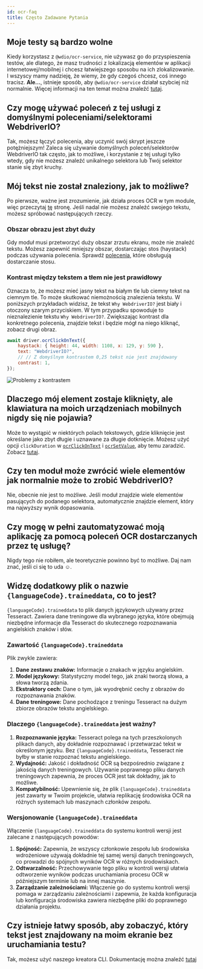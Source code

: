 ```yaml
---
id: ocr-faq
title: Często Zadawane Pytania
---
```


## Moje testy są bardzo wolne

Kiedy korzystasz z `@wdio/ocr-service`, nie używasz go do przyspieszenia testów, ale dlatego, że masz trudności z lokalizacją elementów w aplikacji internetowej/mobilnej i chcesz łatwiejszego sposobu na ich zlokalizowanie. I wszyscy mamy nadzieję, że wiemy, że gdy czegoś chcesz, coś innego tracisz. **Ale...**, istnieje sposób, aby `@wdio/ocr-service` działał szybciej niż normalnie. Więcej informacji na ten temat można znaleźć [tutaj](./more-test-optimization).

## Czy mogę używać poleceń z tej usługi z domyślnymi poleceniami/selektorami WebdriverIO?

Tak, możesz łączyć polecenia, aby uczynić swój skrypt jeszcze potężniejszym! Zaleca się używanie domyślnych poleceń/selektorów WebdriverIO tak często, jak to możliwe, i korzystanie z tej usługi tylko wtedy, gdy nie możesz znaleźć unikalnego selektora lub Twój selektor stanie się zbyt kruchy.

## Mój tekst nie został znaleziony, jak to możliwe?

Po pierwsze, ważne jest zrozumienie, jak działa proces OCR w tym module, więc przeczytaj [tę](./ocr-testing) stronę. Jeśli nadal nie możesz znaleźć swojego tekstu, możesz spróbować następujących rzeczy.

### Obszar obrazu jest zbyt duży

Gdy moduł musi przetworzyć duży obszar zrzutu ekranu, może nie znaleźć tekstu. Możesz zapewnić mniejszy obszar, dostarczając stos (haystack) podczas używania polecenia. Sprawdź [polecenia](./ocr-click-on-text), które obsługują dostarczanie stosu.

### Kontrast między tekstem a tłem nie jest prawidłowy

Oznacza to, że możesz mieć jasny tekst na białym tle lub ciemny tekst na ciemnym tle. To może skutkować niemożnością znalezienia tekstu. W poniższych przykładach widzisz, że tekst `Why WebdriverIO?` jest biały i otoczony szarym przyciskiem. W tym przypadku spowoduje to nieznalezienie tekstu `Why WebdriverIO?`. Zwiększając kontrast dla konkretnego polecenia, znajdzie tekst i będzie mógł na niego kliknąć, zobacz drugi obraz.

```js
await driver.ocrClickOnText({
    haystack: { height: 44, width: 1108, x: 129, y: 590 },
    text: "WebdriverIO?",
    // // Z domyślnym kontrastem 0,25 tekst nie jest znajdowany
    contrast: 1,
});
```

![Problemy z kontrastem](/img/ocr/increased-contrast.jpg)

## Dlaczego mój element zostaje kliknięty, ale klawiatura na moich urządzeniach mobilnych nigdy się nie pojawia?

Może to wystąpić w niektórych polach tekstowych, gdzie kliknięcie jest określane jako zbyt długie i uznawane za długie dotknięcie. Możesz użyć opcji `clickDuration` w [`ocrClickOnText`](./ocr-click-on-text) i [`ocrSetValue`](./ocr-set-value), aby temu zaradzić. Zobacz [tutaj](./ocr-click-on-text#options).

## Czy ten moduł może zwrócić wiele elementów jak normalnie może to zrobić WebdriverIO?

Nie, obecnie nie jest to możliwe. Jeśli moduł znajdzie wiele elementów pasujących do podanego selektora, automatycznie znajdzie element, który ma najwyższy wynik dopasowania.

## Czy mogę w pełni zautomatyzować moją aplikację za pomocą poleceń OCR dostarczanych przez tę usługę?

Nigdy tego nie robiłem, ale teoretycznie powinno być to możliwe. Daj nam znać, jeśli ci się to uda ☺️.

## Widzę dodatkowy plik o nazwie `{languageCode}.traineddata`, co to jest?

`{languageCode}.traineddata` to plik danych językowych używany przez Tesseract. Zawiera dane treningowe dla wybranego języka, które obejmują niezbędne informacje dla Tesseract do skutecznego rozpoznawania angielskich znaków i słów.

### Zawartość `{languageCode}.traineddata`

Plik zwykle zawiera:

1. **Dane zestawu znaków:** Informacje o znakach w języku angielskim.
1. **Model językowy:** Statystyczny model tego, jak znaki tworzą słowa, a słowa tworzą zdania.
1. **Ekstraktory cech:** Dane o tym, jak wyodrębnić cechy z obrazów do rozpoznawania znaków.
1. **Dane treningowe:** Dane pochodzące z treningu Tesseract na dużym zbiorze obrazów tekstu angielskiego.

### Dlaczego `{languageCode}.traineddata` jest ważny?

1. **Rozpoznawanie języka:** Tesseract polega na tych przeszkolonych plikach danych, aby dokładnie rozpoznawać i przetwarzać tekst w określonym języku. Bez `{languageCode}.traineddata`, Tesseract nie byłby w stanie rozpoznać tekstu angielskiego.
1. **Wydajność:** Jakość i dokładność OCR są bezpośrednio związane z jakością danych treningowych. Używanie poprawnego pliku danych treningowych zapewnia, że proces OCR jest tak dokładny, jak to możliwe.
1. **Kompatybilność:** Upewnienie się, że plik `{languageCode}.traineddata` jest zawarty w Twoim projekcie, ułatwia replikację środowiska OCR na różnych systemach lub maszynach członków zespołu.

### Wersjonowanie `{languageCode}.traineddata`

Włączenie `{languageCode}.traineddata` do systemu kontroli wersji jest zalecane z następujących powodów:

1. **Spójność:** Zapewnia, że wszyscy członkowie zespołu lub środowiska wdrożeniowe używają dokładnie tej samej wersji danych treningowych, co prowadzi do spójnych wyników OCR w różnych środowiskach.
1. **Odtwarzalność:** Przechowywanie tego pliku w kontroli wersji ułatwia odtworzenie wyników podczas uruchamiania procesu OCR w późniejszym terminie lub na innej maszynie.
1. **Zarządzanie zależnościami:** Włączenie go do systemu kontroli wersji pomaga w zarządzaniu zależnościami i zapewnia, że każda konfiguracja lub konfiguracja środowiska zawiera niezbędne pliki do poprawnego działania projektu.

## Czy istnieje łatwy sposób, aby zobaczyć, który tekst jest znajdowany na moim ekranie bez uruchamiania testu?

Tak, możesz użyć naszego kreatora CLI. Dokumentację można znaleźć [tutaj](./cli-wizard)